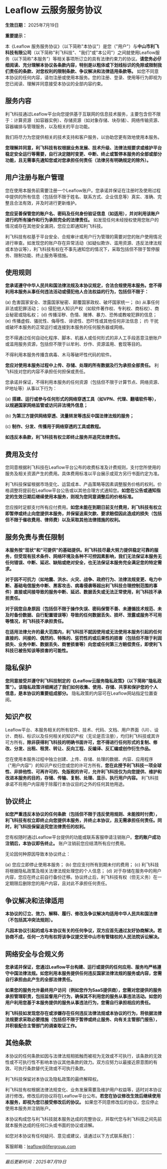 # Leaflow 云服务服务协议

**生效日期：** 2025年7月19日

**重要提示：**

本《Leaflow 服务服务协议》（以下简称"本协议"）是您（"用户"）与**中山市利飞科技有限公司**（以下简称"利飞科技"、"我们"或"本公司"）之间就使用Leaflow服务（以下简称"本服务"）等相关事项所订立的具有法律约束力的协议。**请您务必仔细阅读、充分理解本协议各条款内容，特别是以粗体或下划线标识的免除或限制我们责任的条款、对您权利的限制条款、争议解决和法律适用条款等。** 如您不同意本协议的任何内容，请勿注册或使用本服务。您的注册、登录、使用等行为即视为您已阅读、理解并同意接受本协议的全部内容约束。

## 服务内容

利飞科技通过Leaflow平台向您提供基于互联网的信息技术服务，主要包含但不限于：计算资源（如容器实例）、存储资源（如对象存储、块存储）、网络传输资源、容器编排与管理服务，以及相关的平台功能。

我们将尽力为您提供相关的技术支持和客户服务，以协助您更有效地使用本服务。

**您理解并同意，利飞科技有权根据业务发展、技术升级、法律法规要求或维护平台稳定安全运行等需要，自行决定随时变更、中断、终止或暂停本服务的全部或部分功能，且无需事先通知您或对您承担任何责任（法律另有明确规定的除外）。**

## 用户注册与账户管理

您在使用本服务前需要注册一个Leaflow账户。您承诺并保证在注册时及使用过程中提供的所有信息（包括但不限于姓名、联系方式、企业信息等）真实、准确、完整且合法有效，并及时进行更新维护。

**您应妥善保管您的账户名、密码及任何身份验证信息（如适用），并对利用该账户进行的所有操作和行为承担完全的法律责任。** 如发现任何未经授权使用您账户的情况或存在其他安全漏洞，您应立即通知利飞科技。

利飞科技有权基于平台安全、合规审计或用户行为管理的需要对您的账户使用情况进行审查。如发现您的账户存在异常活动（如疑似欺诈、滥用资源、违反法律法规或本协议等），利飞科技有权在不事先通知您的情况下，采取包括但不限于暂停服务、限制功能、终止服务等措施。

## 使用规则

**您承诺遵守中华人民共和国法律法规及本协议规定，合法合规使用本服务。您不得利用本服务从事任何违法活动或侵犯他人合法权益的行为，包括但不限于：**

(a) 危害国家安全、泄露国家秘密、颠覆国家政权、破坏国家统一；
(b) 从事任何非法或犯罪活动；
(c) 侵犯他人知识产权（如软件著作权、专利权、商标权）、商业秘密或隐私权；
(d) 传播淫秽、色情、赌博、暴力、恐怖或教唆犯罪的信息；
(e) 传播虚假、骚扰性、侮辱性、诽谤性、恐吓性或其他任何非法信息；
(f) 干扰或破坏本服务的正常运行或连接到本服务的任何服务器或网络。

您不得通过任何自动化程序、脚本、机器人或任何形式的非人工手段恶意注册账户或滥用服务资源，包括但不限于以牟利、炒作、资源滥用、套现等目的。

不得利用本服务传播含病毒、木马等破坏性代码的软件。

**您应对使用本服务过程中上传、存储、处理的所有数据及行为承担全部责任。** 利飞科技对您的内容不承担任何担保或责任。

您承诺并保证，不得利用本服务的任何资源（包括但不限于计算节点、网络资源、IP地址等）从事以下行为：

(a) **搭建、运行或参与任何形式的网络穿透工具（如VPN、代理、翻墙软件等），以规避国家网络监管或访问非法境外信息；**

(b) **为第三方提供网络穿透、流量转发等违反中国法律法规的服务；**

(c) **制作、分发、传播用于网络穿透的工具或教程。**

**如违反本条款，利飞科技有权立即终止服务并追究法律责任。**

## 费用及支付

您同意根据利飞科技在Leaflow平台公布的收费标准及计费规则，支付您所使用的服务及相关资源产生的费用。具体费用标准以平台展示或双方另行书面约定为准。

利飞科技保留根据市场变化、运营成本、产品策略等因素调整服务价格的权利。价格调整将提前在Leaflow平台公告或以其他合理方式通知您。**如您在公告或通知指定的生效日期后继续使用本服务，则视为您同意调整后的价格标准。**

您应按时足额支付所有应付费用。**如您未能在到期日前支付费用，利飞科技有权立即暂停或终止向您提供本服务，并保留追索欠款、要求赔偿因此造成的损失（包括但不限于催收费用、律师费）以及采取其他法律措施的权利。**

## 服务免责与责任限制

**本服务按"现状"和"可提供"的基础提供。利飞科技尽最大努力提供稳定可靠的服务，但受现有技术条件、网络环境及各种不可控因素影响，我们无法保证本服务无任何错误、中断、延迟、缺陷或绝对安全，也无法保证本服务完全满足您的特定需求。**

**对于因不可抗力（如地震、洪水、火灾、战争、政府行为、法律法规变更、电力中断、基础电信服务中断、黑客攻击、病毒侵袭等超出利飞科技合理控制范围的事件）直接或间接导致的服务中断、延迟、数据丢失或无法正常使用，利飞科技不承担责任。**

**对于因您自身原因（包括但不限于操作失误、密码保管不善、未遵循技术规范、未及时备份数据、自行配置错误等）导致的任何数据丢失、损坏、泄露或服务不可用等情况，利飞科技不承担责任。**

**在适用法律允许的最大范围内，利飞科技不就因使用或无法使用本服务引起的任何直接的、间接的、偶然的、特殊的、惩罚性的或后果性的损害（包括但不限于利润损失、业务中断、数据丢失、商誉损害等）向您或任何第三方赔偿责任，即使利飞科技已被告知该等损害的可能性。**

## 隐私保护

**您同意接受并遵守利飞科技制定的《Leaflow云服务隐私政策》（以下简称"隐私政策"）。该隐私政策详细阐述了我们如何收集、使用、存储、共享和保护您的个人信息，是本协议的重要组成部分。** 隐私政策的内容可在Leaflow网站指定位置查阅。

## 知识产权

Leaflow平台、本服务相关的所有软件、技术、代码、文档、用户界面（UI）、设计、商标、标识以及任何相关的知识产权（无论是否注册），均归利飞科技或其许可方所有。**除非获得利飞科技的明确书面许可，您不得进行任何形式的复制、修改、分发、出租、租赁、转让、反向工程、反编译、反汇编或创作衍生作品。**

您在使用本服务过程中独立创建、上传、存储、处理的数据、内容、应用程序（"用户内容"）的知识产权归您或您的许可方所有。**您在此授予利飞科技一项全球性、非排他性、可再许可的、免版税的许可，允许利飞科技仅为向您提供、维护和改进本服务的目的，存储、传输、复制、处理、显示、执行用户内容。** 利飞科技承诺不将用户内容用于除履行本协议目的之外的任何其他用途。

## 协议终止

**如您严重违反本协议的任何条款（包括但不限于违反使用规则、未能按时付费），利飞科技有权立即终止向您提供本服务，并终止本协议，且无需承担任何责任。同时，利飞科技保留追究您法律责任的权利。**

您有权随时通过Leaflow平台提供的功能或联系客服申请注销账户。**您的账户成功注销后，本协议即告终止。** 账户注销前您应结清所有应付费用。

无论因何种原因导致本协议终止：

(a) 您应立即停止使用本服务；
(b) 您应支付所有到期未付的费用；
(c) 利飞科技将根据隐私政策及相关法律法规处理您的个人信息；
(d) 对于存储在服务中的用户内容，您应在终止前自行备份迁移。协议终止后，利飞科技有权（但无义务）在一定期限后删除您的用户内容，且对此不承担任何责任。

## 争议解决和法律适用

**本协议的订立、效力、解释、履行、修改及争议解决均适用中华人民共和国法律（不包括其冲突法规则）。**

**凡因本协议引起的或与本协议有关的任何争议，双方应首先通过友好协商解决。若协商不成，任何一方均有权将该争议提交至中山市有管辖权的人民法院诉讼解决。**

## 网络安全与合规义务

**您承诺并保证，您通过Leaflow平台构建、运行或提供的任何应用、服务均严格遵守中国法律法规。如您利用本服务提供任何违反国家法律法规的服务或内容，您需自行承担由此产生的全部法律责任。**

**如果您的服务允许最终用户访问（例如您作为SaaS提供商），您需对您提供的服务承担管理职责，包括监督用户行为，确保其不利用您的服务从事违法活动。如您的用户利用您基于本服务提供的服务从事违法行为，您需自行承担相应的责任。**

**利飞科技如发现您存在或涉嫌存在任何违反法律法规或本协议的行为，将依据法律法规要求采取必要措施（包括但不限于暂停或终止服务、向有关主管部门报告），并积极配合主管部门的调查取证工作。**

## 其他条款

本协议的任何条款如因与法律法规相抵触而被视为无效或不可执行，该条款的无效性或不可执行性不影响本协议其他条款的效力。双方应努力以最接近原意图的有效、可执行条款替代无效或不可执行条款。

利飞科技保留对本协议及隐私政策的最终解释权。

利飞科技有权根据法律法规变化、业务发展需要及维护用户权益等，适时对本协议进行修改。修改后的协议将在Leaflow平台公布。**若您在协议修改生效后继续使用本服务，即视为您已接受修改后的协议。** 如果您不同意修改后的协议，您应停止使用本服务并注销账户。

本协议构成您与利飞科技就本服务达成的完整协议，并取代您与利飞科技之间先前就本服务达成的任何口头或书面的协议或谅解。

如您对本协议有任何疑问、意见或建议，请通过以下方式联系我们：

客服邮箱：leaflow@lifergroup.com

---

*最后更新时间：2025年7月19日*